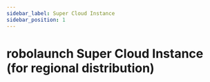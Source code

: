 ```yaml
---
sidebar_label: Super Cloud Instance
sidebar_position: 1
---
```

# robolaunch Super Cloud Instance (for regional distribution)